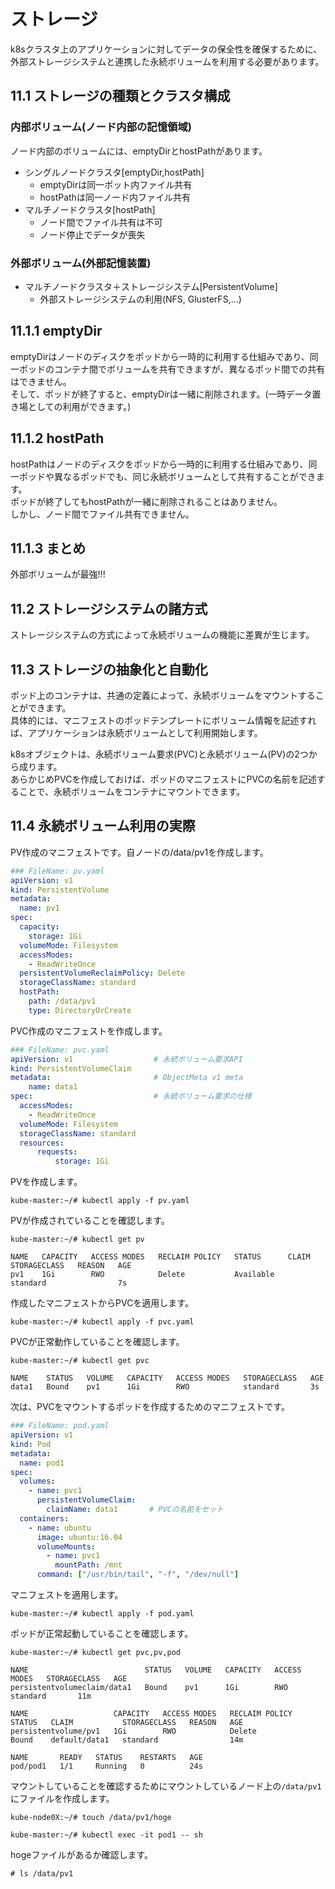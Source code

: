 # ストレージ
k8sクラスタ上のアプリケーションに対してデータの保全性を確保するために、外部ストレージシステムと連携した永続ボリュームを利用する必要があります。
## 11.1 ストレージの種類とクラスタ構成
### 内部ボリューム(ノード内部の記憶領域)
ノード内部のボリュームには、emptyDirとhostPathがあります。

- シングルノードクラスタ\[emptyDir,hostPath\]
    - emptyDirは同一ポット内ファイル共有
    - hostPathは同一ノード内ファイル共有
- マルチノードクラスタ\[hostPath\]
    - ノード間でファイル共有は不可
    - ノード停止でデータが喪失

### 外部ボリューム(外部記憶装置)
- マルチノードクラスタ＋ストレージシステム\[PersistentVolume\]
    - 外部ストレージシステムの利用(NFS, GlusterFS,...)

## 11.1.1 emptyDir
emptyDirはノードのディスクをポッドから一時的に利用する仕組みであり、同一ポッドのコンテナ間でボリュームを共有できますが、異なるポッド間での共有はできません。  
そして、ポッドが終了すると、emptyDirは一緒に削除されます。(一時データ置き場としての利用ができます。)
## 11.1.2 hostPath
hostPathはノードのディスクをポッドから一時的に利用する仕組みであり、同一ポッドや異なるポッドでも、同じ永続ボリュームとして共有することができます。  
ポッドが終了してもhostPathが一緒に削除されることはありません。  
しかし、ノード間でファイル共有できません。

## 11.1.3 まとめ
外部ボリュームが最強!!!

## 11.2 ストレージシステムの諸方式
ストレージシステムの方式によって永続ボリュームの機能に差異が生じます。
## 11.3 ストレージの抽象化と自動化
ポッド上のコンテナは、共通の定義によって、永続ボリュームをマウントすることができます。  
具体的には、マニフェストのポッドテンプレートにボリューム情報を記述すれば、アプリケーションは永続ボリュームとして利用開始します。
  
k8sオブジェクトは、永続ボリューム要求(PVC)と永続ボリューム(PV)の2つから成ります。  
あらかじめPVCを作成しておけば、ポッドのマニフェストにPVCの名前を記述することで、永続ボリュームをコンテナにマウントできます。
## 11.4 永続ボリューム利用の実際
PV作成のマニフェストです。自ノードの/data/pv1を作成します。
```yaml
### FileName: pv.yaml
apiVersion: v1
kind: PersistentVolume
metadata:
  name: pv1
spec:
  capacity:
    storage: 1Gi
  volumeMode: Filesystem
  accessModes:
    - ReadWriteOnce
  persistentVolumeReclaimPolicy: Delete
  storageClassName: standard
  hostPath:
    path: /data/pv1
    type: DirectoryOrCreate
```
PVC作成のマニフェストを作成します。
```yaml
### FileName: pvc.yaml
apiVersion: v1                  # 永続ボリューム要求API
kind: PersistentVolumeClaim
metadata:                       # ObjectMeta v1 meta
    name: data1
spec:                           # 永続ボリューム要求の仕様
  accessModes:
    - ReadWriteOnce
  volumeMode: Filesystem
  storageClassName: standard
  resources:
      requests:
          storage: 1Gi
```
PVを作成します。
```
kube-master:~/# kubectl apply -f pv.yaml
```
PVが作成されていることを確認します。
```
kube-master:~/# kubectl get pv
```
```
NAME   CAPACITY   ACCESS MODES   RECLAIM POLICY   STATUS      CLAIM   STORAGECLASS   REASON   AGE
pv1    1Gi        RWO            Delete           Available           standard                7s
```
作成したマニフェストからPVCを適用します。
```
kube-master:~/# kubectl apply -f pvc.yaml
```
PVCが正常動作していることを確認します。
```
kube-master:~/# kubectl get pvc
```
```
NAME    STATUS   VOLUME   CAPACITY   ACCESS MODES   STORAGECLASS   AGE
data1   Bound    pv1      1Gi        RWO            standard       3s
```
次は、PVCをマウントするポッドを作成するためのマニフェストです。
```yaml
### FileName: pod.yaml
apiVersion: v1
kind: Pod
metadata:
  name: pod1
spec:
  volumes:
    - name: pvc1
      persistentVolumeClaim:
        claimName: data1       # PVCの名前をセット
  containers:
    - name: ubuntu
      image: ubuntu:16.04
      volumeMounts:
        - name: pvc1
          mountPath: /mnt
      command: ["/usr/bin/tail", "-f", "/dev/null"]
```
マニフェストを適用します。
```
kube-master:~/# kubectl apply -f pod.yaml
```
ポッドが正常起動していることを確認します。
```
kube-master:~/# kubectl get pvc,pv,pod
```
```
NAME                          STATUS   VOLUME   CAPACITY   ACCESS MODES   STORAGECLASS   AGE
persistentvolumeclaim/data1   Bound    pv1      1Gi        RWO            standard       11m

NAME                   CAPACITY   ACCESS MODES   RECLAIM POLICY   STATUS   CLAIM           STORAGECLASS   REASON   AGE
persistentvolume/pv1   1Gi        RWO            Delete           Bound    default/data1   standard                14m

NAME       READY   STATUS    RESTARTS   AGE
pod/pod1   1/1     Running   0          24s
```
マウントしていることを確認するためにマウントしているノード上の`/data/pv1`にファイルを作成します。
```
kube-node0X:~/# touch /data/pv1/hoge
```
```
kube-master:~/# kubectl exec -it pod1 -- sh
```
hogeファイルがあるか確認します。
```
# ls /data/pv1
```
